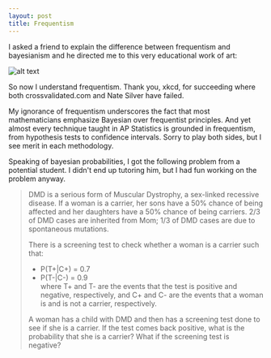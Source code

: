 ```yaml
---
layout: post
title: Frequentism
---
```


I asked a friend to explain the difference between frequentism and bayesianism and he directed me to this very educational work of art:

![alt text](https://raw.githubusercontent.com/rachel1792/jekyll-now/master/images/bayesians.png "xkcd.com/1132")

So now I understand frequentism.  Thank you, xkcd, for succeeding where both crossvalidated.com and Nate Silver have failed.

My ignorance of frequentism underscores the fact that most mathematicians emphasize Bayesian over frequentist principles.  And yet almost every technique taught in AP Statistics is grounded in frequentism, from hypothesis tests to confidence intervals.  Sorry to play both sides, but I see merit in each methodology. 

Speaking of bayesian probabilities, I got the following problem from a potential student.  I didn't end up tutoring him, but I had fun working on the problem anyway.

> DMD is a serious form of Muscular Dystrophy, a sex-linked recessive disease. 
> If a woman is a carrier, her sons have a 50% chance of being affected and her daughters have a 50% chance of being carriers.  2/3 of DMD cases are inherited from Mom; 1/3 of DMD cases are due to spontaneous mutations.  
> 
> There is a screening test to check whether a woman is a carrier such that:  
> - P(T+|C+) = 0.7  
> - P(T-|C-) = 0.9  
> where T+ and T- are the events that the test is positive and negative, respectively, and C+ and C- are the events that a woman is and is not a carrier, respectively.  
>  
> A woman has a child with DMD and then has a screening test done to see if she is a carrier. If the test comes back positive, what is the probability that she is a carrier?  What if the screening test is negative?

